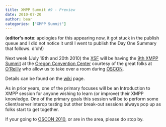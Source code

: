 ```yaml
---
title: XMPP Summit #9 - Preview
date: 2010-07-20
author: bear
categories: ["XMPP Summit"]
---
```


(**editor's note**: apologies for this appearing now, it got stuck in the publish queue and I did not notice it until I went to publish the Day One Summary that follows. d'oh!)

Next week (July 19th and 20th 2010) the [XSF](xmpp.org) will be having the [9th XMPP Summit](http://wiki.xmpp.org/web/XMPP_Summit#9) at the [Oregon Convention Center](http://www.oregoncc.org/) courtesy of the great folks at [O'Reilly](http://oreilly.com) who allow us to take over a room during [OSCON](http://www.oscon.com/oscon2010).

Details can be found on the [wiki](http://wiki.xmpp.org/web/XMPP_Summit#9) page.

As in prior years, one of the primary focuses will be an Introduction to XMPP session for anyone wishing to learn (or improve) their XMPP knowledge. One of the primary goals this session will be to perform some client/server interop testing but other break-out sessions always pop up as folks start to get together.

If your going to [OSCON 2010](http://www.oscon.com/oscon2010), or are in the area, please do stop by.
